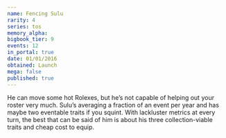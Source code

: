 ```yaml
---
name: Fencing Sulu
rarity: 4
series: tos
memory_alpha:
bigbook_tier: 9
events: 12
in_portal: true
date: 01/01/2016
obtained: Launch
mega: false
published: true
---
```


He can move some hot Rolexes, but he’s not capable of helping out your roster very much. Sulu’s averaging a fraction of an event per year and has maybe two eventable traits if you squint. With lackluster metrics at every turn, the best that can be said of him is about his three collection-viable traits and cheap cost to equip.
